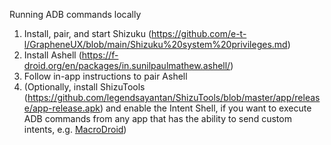 Running ADB commands locally

1. Install, pair, and start Shizuku (https://github.com/e-t-l/GrapheneUX/blob/main/Shizuku%20system%20privileges.md)
2. Install Ashell (https://f-droid.org/en/packages/in.sunilpaulmathew.ashell/)
3. Follow in-app instructions to pair Ashell
4. (Optionally, install ShizuTools (https://github.com/legendsayantan/ShizuTools/blob/master/app/release/app-release.apk) and enable the Intent Shell, if you want to execute ADB commands from any app that has the ability to send custom intents, e.g. [MacroDroid](https://play.google.com/store/apps/details?id=com.arlosoft.macrodroid))
